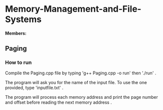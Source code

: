 # Memory-Management-and-File-Systems
#### Members: 

## Paging
### How to run
Compile the Paging.cpp file by typing 'g++ Paging.cpp -o run' then './run' .

The program will ask you for the name of the input file. To use the one provided, type 'inputfile.txt' .

The program will process each memory address and print the page number and offset before reading the next memory address .

